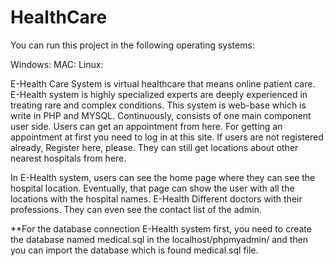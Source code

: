 # HealthCare

You can run this project in the following operating systems:

Windows:
MAC:
Linux:

E-Health Care System is virtual healthcare that means online patient care. E-Health system is highly specialized experts are deeply experienced in treating rare and complex conditions. This system is web-base which is write in PHP and MYSQL. Continuously, consists of one main component user side.  Users can get an appointment from here. For getting an appointment at first you need to log in at this site. If users are not registered already, Register here, please. They can still get locations about other nearest hospitals from here.

In E-Health system, users can see the home page where they can see the hospital location. Eventually, that page can show the user with all the locations with the hospital names. E-Health Different doctors with their professions. They can even see the contact list of the admin.

**For the database connection E-Health system first, you need to create the database named medical.sql in the localhost/phpmyadmin/ and then you can import the database which is found medical.sql file.
